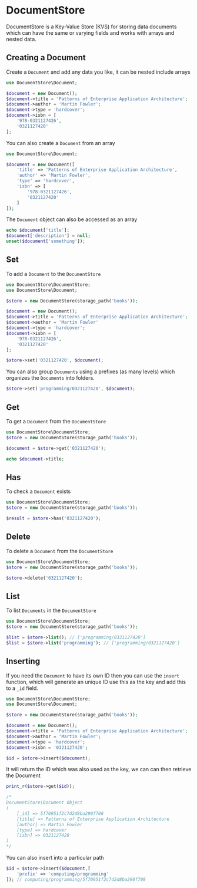 # DocumentStore

DocumentStore is a Key-Value Store (KVS) for storing data documents which can have the same or varying fields and works with arrays and nested data.

## Creating a Document

Create a `Document` and add any data you like, it can be nested include arrays

```php
use DocumentStore\Document;

$document = new Document();
$document->title = 'Patterns of Enterprise Application Architecture';
$document->author = 'Martin Fowler';
$document->type = 'hardcover';
$document->isbn = [
    '978-0321127426',
    '0321127420'
];
```

You can also create a `Document` from an array

```php
use DocumentStore\Document;

$document = new Document([
    'title' => 'Patterns of Enterprise Application Architecture',
    'author' => 'Martin Fowler',
    'type' => 'hardcover',
    'isbn' => [
        '978-0321127426',
        '0321127420'
    ]
]);
```

The `Document` object can also be accessed as an array

```php
echo $document['title'];
$document['description'] = null;
unset($document['something']);
```

## Set

To add a `Document` to the `DocumentStore`

```php
use DocumentStore\DocumentStore;
use DocumentStore\Document;

$store = new DocumentStore(storage_path('books'));

$document = new Document();
$document->title = 'Patterns of Enterprise Application Architecture';
$document->author = 'Martin Fowler'
$document->type = 'hardcover';
$document->isbn = [
    '978-0321127426',
    '0321127420'
];

$store->set('0321127420', $document);
```

You can also group `Documents` using a prefixes (as many levels) which organizes the `Documents` into folders.

```php
$store->set('programming/0321127420', $document);
```

## Get

To get a `Document` from the `DocumentStore`

```php
use DocumentStore\DocumentStore;
$store = new DocumentStore(storage_path('books'));

$document = $store->get('0321127420');

echo $document->title;
```

## Has

To check a `Document` exists

```php
use DocumentStore\DocumentStore;
$store = new DocumentStore(storage_path('books'));

$result = $store->has('0321127420');
```

## Delete

To delete a `Document` from the `DocumentStore`

```php
use DocumentStore\DocumentStore;
$store = new DocumentStore(storage_path('books'));

$store->delete('0321127420');
```

## List

To list `Documents` in the `DocumentStore`

```php
use DocumentStore\DocumentStore;
$store = new DocumentStore(storage_path('books'));

$list = $store->list(); // ['programming/0321127420']
$list = $store->list('programming'); // ['programming/0321127420']
```

## Inserting 

If you need the `Document` to have its own ID then you can use the `insert` function,
which will generate an unique ID use this as the key and add this to a `_id` field.

```php
use DocumentStore\DocumentStore;
use DocumentStore\Document;

$store = new DocumentStore(storage_path('books'));

$document = new Document();
$document->title = 'Patterns of Enterprise Application Architecture';
$document->author = 'Martin Fowler';
$document->type = 'hardcover';
$document->isbn = '0321127420';

$id = $store->insert($document);
```

It will return the ID which was also used as the key, we can can then retrieve the Document

```php
print_r($store->get($id));

/*
DocumentStore\Document Object
(
    [_id] => 5f70951f2c7d2d8ba290f708
    [title] => Patterns of Enterprise Application Architecture
    [author] => Martin Fowler
    [type] => hardcover
    [isbn] => 0321127420
)
*/
```

You can also insert into a particular path

```php
$id = $store->insert($document,[
    'prefix' => 'computing/programming'
]); // computing/programming/5f70951f2c7d2d8ba290f708
```